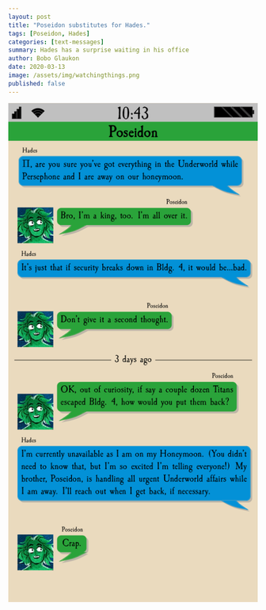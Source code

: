 ```yaml
---
layout: post
title: "Poseidon substitutes for Hades."
tags: [Poseidon, Hades]
categories: [text-messages]
summary: Hades has a surprise waiting in his office
author: Bobo Glaukon
date: 2020-03-13
image: /assets/img/watchingthings.png 
published: false
---
```


![Hades has a surprise waiting in his office](/assets/img/watchingthings.png)


